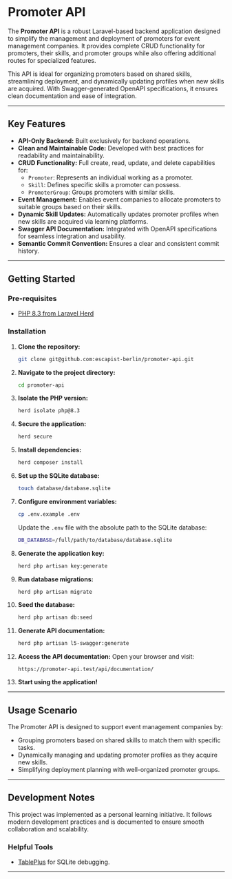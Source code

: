 # Promoter API

The **Promoter API** is a robust Laravel-based backend application designed to simplify the management and deployment of promoters for event management companies. It provides complete CRUD functionality for promoters, their skills, and promoter groups while also offering additional routes for specialized features.

This API is ideal for organizing promoters based on shared skills, streamlining deployment, and dynamically updating profiles when new skills are acquired. With Swagger-generated OpenAPI specifications, it ensures clean documentation and ease of integration.

---

## Key Features
- **API-Only Backend:** Built exclusively for backend operations.
- **Clean and Maintainable Code:** Developed with best practices for readability and maintainability.
- **CRUD Functionality:** Full create, read, update, and delete capabilities for:
   - `Promoter`: Represents an individual working as a promoter.
   - `Skill`: Defines specific skills a promoter can possess.
   - `PromoterGroup`: Groups promoters with similar skills.
- **Event Management:** Enables event companies to allocate promoters to suitable groups based on their skills.
- **Dynamic Skill Updates:** Automatically updates promoter profiles when new skills are acquired via learning platforms.
- **Swagger API Documentation:** Integrated with OpenAPI specifications for seamless integration and usability.
- **Semantic Commit Convention:** Ensures a clear and consistent commit history.

---

## Getting Started

### Pre-requisites
- [PHP 8.3 from Laravel Herd](https://herd.laravel.com/)

### Installation

1. **Clone the repository:**
   ```bash
   git clone git@github.com:escapist-berlin/promoter-api.git
   ```
2. **Navigate to the project directory:**
   ```bash
   cd promoter-api
   ```
3. **Isolate the PHP version:**
   ```bash
   herd isolate php@8.3
   ```
4. **Secure the application:**
   ```bash
   herd secure
   ```
5. **Install dependencies:**
   ```bash
   herd composer install
   ```
6. **Set up the SQLite database:**
   ```bash
   touch database/database.sqlite
   ```
7. **Configure environment variables:**
   ```bash
   cp .env.example .env
   ```
   Update the `.env` file with the absolute path to the SQLite database:
   ```bash
   DB_DATABASE=/full/path/to/database/database.sqlite
   ```
8. **Generate the application key:**
   ```bash
   herd php artisan key:generate
   ```
9. **Run database migrations:**
   ```bash
   herd php artisan migrate
   ```
10. **Seed the database:**
    ```bash
    herd php artisan db:seed
    ```
11. **Generate API documentation:**
    ```bash
    herd php artisan l5-swagger:generate
    ```
12. **Access the API documentation:**
    Open your browser and visit:
    ```
    https://promoter-api.test/api/documentation/
    ```
13. **Start using the application!**

---

## Usage Scenario
The Promoter API is designed to support event management companies by:
- Grouping promoters based on shared skills to match them with specific tasks.
- Dynamically managing and updating promoter profiles as they acquire new skills.
- Simplifying deployment planning with well-organized promoter groups.

---

## Development Notes
This project was implemented as a personal learning initiative. It follows modern development practices and is documented to ensure smooth collaboration and scalability.

### Helpful Tools
- [TablePlus](https://tableplus.com/) for SQLite debugging.

---

